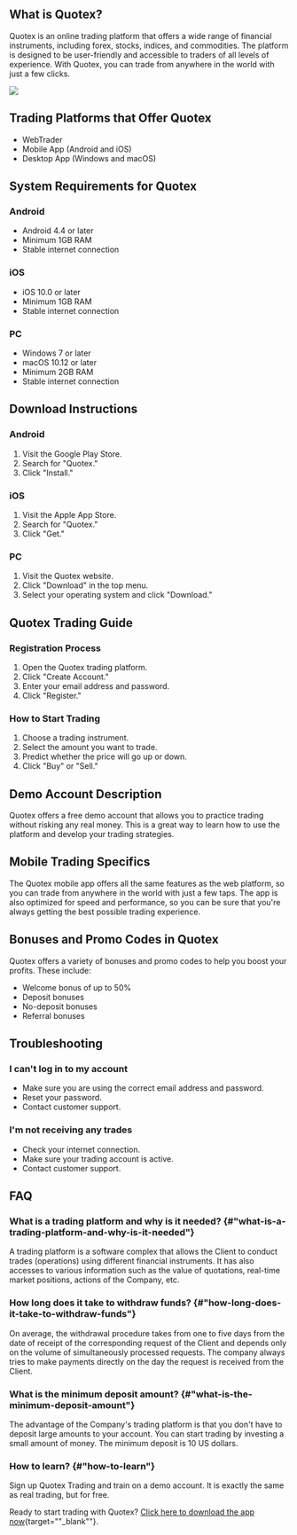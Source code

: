 ## What is Quotex?

Quotex is an online trading platform that offers a wide range of
financial instruments, including forex, stocks, indices, and
commodities. The platform is designed to be user-friendly and accessible
to traders of all levels of experience. With Quotex, you can trade from
anywhere in the world with just a few clicks.

[![](https://static.quotex.io/files/5_en/300_250.jpg)](https://traff.sbs/brokerqxsignupf)

## Trading Platforms that Offer Quotex

-   WebTrader
-   Mobile App (Android and iOS)
-   Desktop App (Windows and macOS)

## System Requirements for Quotex

### Android

-   Android 4.4 or later
-   Minimum 1GB RAM
-   Stable internet connection

### iOS

-   iOS 10.0 or later
-   Minimum 1GB RAM
-   Stable internet connection

### PC

-   Windows 7 or later
-   macOS 10.12 or later
-   Minimum 2GB RAM
-   Stable internet connection

## Download Instructions

### Android

1.  Visit the Google Play Store.
2.  Search for "Quotex."
3.  Click "Install."

### iOS

1.  Visit the Apple App Store.
2.  Search for "Quotex."
3.  Click "Get."

### PC

1.  Visit the Quotex website.
2.  Click "Download" in the top menu.
3.  Select your operating system and click "Download."

## Quotex Trading Guide

### Registration Process

1.  Open the Quotex trading platform.
2.  Click "Create Account."
3.  Enter your email address and password.
4.  Click "Register."

### How to Start Trading

1.  Choose a trading instrument.
2.  Select the amount you want to trade.
3.  Predict whether the price will go up or down.
4.  Click "Buy" or "Sell."

## Demo Account Description

Quotex offers a free demo account that allows you to practice trading
without risking any real money. This is a great way to learn how to use
the platform and develop your trading strategies.

## Mobile Trading Specifics

The Quotex mobile app offers all the same features as the web platform,
so you can trade from anywhere in the world with just a few taps. The
app is also optimized for speed and performance, so you can be sure that
you\'re always getting the best possible trading experience.

## Bonuses and Promo Codes in Quotex

Quotex offers a variety of bonuses and promo codes to help you boost
your profits. These include:

-   Welcome bonus of up to 50%
-   Deposit bonuses
-   No-deposit bonuses
-   Referral bonuses

## Troubleshooting

### I can\'t log in to my account

-   Make sure you are using the correct email address and password.
-   Reset your password.
-   Contact customer support.

### I\'m not receiving any trades

-   Check your internet connection.
-   Make sure your trading account is active.
-   Contact customer support.

## FAQ

### What is a trading platform and why is it needed? {#"what-is-a-trading-platform-and-why-is-it-needed"}

A trading platform is a software complex that allows the Client to
conduct trades (operations) using different financial instruments. It
has also accesses to various information such as the value of
quotations, real-time market positions, actions of the Company, etc.

### How long does it take to withdraw funds? {#"how-long-does-it-take-to-withdraw-funds"}

On average, the withdrawal procedure takes from one to five days from
the date of receipt of the corresponding request of the Client and
depends only on the volume of simultaneously processed requests. The
company always tries to make payments directly on the day the request is
received from the Client.

### What is the minimum deposit amount? {#"what-is-the-minimum-deposit-amount"}

The advantage of the Company's trading platform is that you don't have
to deposit large amounts to your account. You can start trading by
investing a small amount of money. The minimum deposit is 10 US dollars.

### How to learn? {#"how-to-learn"}

Sign up Quotex Trading and train on a demo account. It is exactly the
same as real trading, but for free.

Ready to start trading with Quotex? [Click here to download the app
now](\%22https://traff.sbs/quotexonelink\%22){target=""_blank""}.


